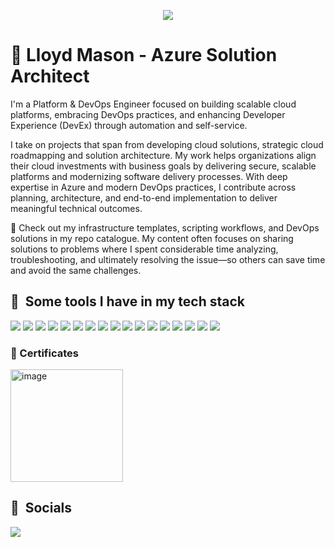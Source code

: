 <p align="center">
  <img src="https://capsule-render.vercel.app/api?text=Welcome+to+my+profile+🤖&animation=fadeIn&type=soft&color=0:4B5563,100:D1D5DB&fontColor=111111&fontSize=32&height=150"/>
</p>

# 🧑 Lloyd Mason - Azure Solution Architect

I'm a Platform & DevOps Engineer focused on building scalable cloud platforms, embracing DevOps practices, and enhancing Developer Experience (DevEx) through automation and self-service.

I take on projects that span from developing cloud solutions, strategic cloud roadmapping and solution architecture. My work helps organizations align their cloud investments with business goals by delivering secure, scalable platforms and modernizing software delivery processes. With deep expertise in Azure and modern DevOps practices, I contribute across planning, architecture, and end-to-end implementation to deliver meaningful technical outcomes.

📁 Check out my infrastructure templates, scripting workflows, and DevOps solutions in my repo catalogue.
My content often focuses on sharing solutions to problems where I spent considerable time analyzing, troubleshooting, and ultimately resolving the issue—so others can save time and avoid the same challenges.

<h2> 🚀 &nbsp;Some tools I have in my tech stack</h2>

![](https://img.shields.io/badge/Cloud-Azure-informational?style=flat&logo=microsoft-azure&logoColor=white&color=0078D4)
![](https://img.shields.io/badge/Code-Terraform-informational?style=flat&logo=terraform&logoColor=white&color=623CE4)
![](https://img.shields.io/badge/Code-Bicep-informational?style=flat&logo=azure&logoColor=white&color=0078D4)
![](https://img.shields.io/badge/Scripting-Taskfiles-informational?style=flat&logo=task&logoColor=white&color=4B8BBE)
![](https://img.shields.io/badge/Scripting-Bash-informational?style=flat&logo=gnubash&logoColor=white&color=4EAA25)
![](https://img.shields.io/badge/Tools-Docker-informational?style=flat&logo=docker&logoColor=white&color=2496ED)
![](https://img.shields.io/badge/Tools-Kubernetes-informational?style=flat&logo=kubernetes&logoColor=white&color=326CE5)
![](https://img.shields.io/badge/Tools-Git-informational?style=flat&logo=git&logoColor=white&color=F05032)
![](https://img.shields.io/badge/Tools-Helm-informational?style=flat&logo=helm&logoColor=white&color=0F1689)
![](https://img.shields.io/badge/Tools-Cilium-informational?style=flat&logo=cilium&logoColor=white&color=587AB6)
![](https://img.shields.io/badge/Tools-ArgoCD-informational?style=flat&logo=argo&logoColor=white&color=EF7B4D)
![](https://img.shields.io/badge/Monitoring-Prometheus-informational?style=flat&logo=prometheus&logoColor=white&color=E6522C)
![](https://img.shields.io/badge/Monitoring-Grafana-informational?style=flat&logo=grafana&logoColor=white&color=F46800)
![](https://img.shields.io/badge/Monitoring-Dynatrace-informational?style=flat&logo=dynatrace&logoColor=white&color=1496FF)
![](https://img.shields.io/badge/CI/CD-GitHub_Actions-informational?style=flat&logo=githubactions&logoColor=white&color=2088FF)
![](https://img.shields.io/badge/CI/CD-Azure_DevOps-informational?style=flat&logo=azurepipelines&logoColor=white&color=2560E0)
![](https://img.shields.io/badge/Scripting-PowerShell-informational?style=flat&logo=powershell&logoColor=white&color=5391FE)

### 🧾 Certificates
<img width="180" height="180" alt="image" src="https://github.com/user-attachments/assets/ab58e72e-0166-4f9a-b858-0cda56145cad" />


<h2>👻 &nbsp;Socials</h2>

[![](https://img.shields.io/badge/LinkedIn-0077B5?style=for-the-badge&logo=linkedin&logoColor=white)](https://www.linkedin.com/in/lloyd-mason/)
